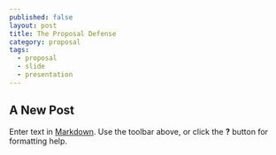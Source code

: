 ```yaml
---
published: false
layout: post
title: The Proposal Defense
category: proposal
tags:
  - proposal
  - slide
  - presentation
---
```

## A New Post

Enter text in [Markdown](http://daringfireball.net/projects/markdown/). Use the toolbar above, or click the **?** button for formatting help.
